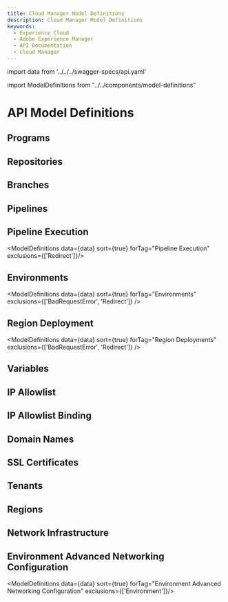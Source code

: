 ```yaml
---
title: Cloud Manager Model Definitions
description: Cloud Manager Model Definitions
keywords:
  - Experience Cloud
  - Adobe Experience Manager
  - API Documentation
  - Cloud Manager
---
```


import data from '../../../swagger-specs/api.yaml'

import ModelDefinitions from "../../components/model-definitions"

# API Model Definitions

## Programs

<ModelDefinitions data={data} sort={true} forTag="Programs" />

## Repositories

<ModelDefinitions data={data} sort={true} forTag="Repositories" />

## Branches

<ModelDefinitions data={data} sort={true} forTag="Branches" />

## Pipelines

<ModelDefinitions data={data} sort={true} forTag="Pipelines" />

## Pipeline Execution

<ModelDefinitions data={data} sort={true} forTag="Pipeline Execution" exclusions={['Redirect']}/>

## Environments

<ModelDefinitions data={data} sort={true} forTag="Environments" exclusions={['BadRequestError', 'Redirect']} />

## Region Deployment

<ModelDefinitions data={data} sort={true} forTag="Region Deployments" exclusions={['BadRequestError', 'Redirect']} />

## Variables

<ModelDefinitions data={data} sort={true} forTag="Variables" />

## IP Allowlist

<ModelDefinitions data={data} sort={true} forTag="IP Allowlist" />

## IP Allowlist Binding

<ModelDefinitions data={data} sort={true} forTag="IP Allowlist Binding" />

## Domain Names

<ModelDefinitions data={data} sort={true} forTag="Domain Names" />

## SSL Certificates

<ModelDefinitions data={data} sort={true} forTag="SSLCertificates" />

## Tenants

<ModelDefinitions data={data} sort={true} forTag="Tenants" />

## Regions

<ModelDefinitions data={data} sort={true} forTag="Regions" />

## Network Infrastructure

<ModelDefinitions data={data} sort={true} forTag="Network infrastructure" />

## Environment Advanced Networking Configuration

<ModelDefinitions data={data} sort={true} forTag="Environment Advanced Networking Configuration" exclusions={['Environment']}/>
